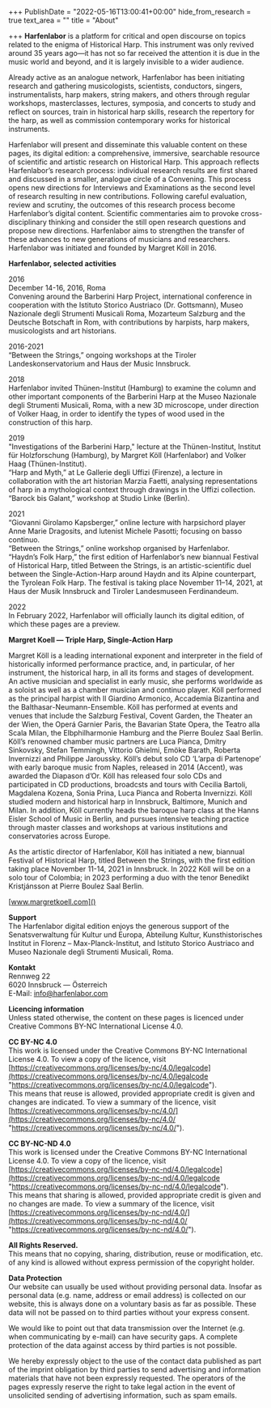 +++
PublishDate = "2022-05-16T13:00:41+00:00"
hide_from_research = true
text_area = ""
title = "About"

+++
**Harfenlabor** is a platform for critical and open discourse on topics related to the enigma of Historical Harp. This instrument was only revived around 35 years ago—it has not so far received the attention it is due in the music world and beyond, and it is largely invisible to a wider audience.

Already active as an analogue network, Harfenlabor has been initiating research and gathering musicologists, scientists, conductors, singers, instrumentalists, harp makers, string makers, and others through regular workshops, masterclasses, lectures, symposia, and concerts to study and reflect on sources, train in historical harp skills, research the repertory for the harp, as well as commission contemporary works for historical instruments.

Harfenlabor will present and disseminate this valuable content on these pages, its digital edition: a comprehensive, immersive, searchable resource of scientific and artistic research on Historical Harp. This approach reflects Harfenlabor’s research process: individual research results are first shared and discussed in a smaller, analogue circle of a Convening. This process opens new directions for Interviews and Examinations as the second level of research resulting in new contributions. Following careful evaluation, review and scrutiny, the outcomes of this research process become Harfenlabor’s digital content. Scientific commentaries aim to provoke cross-disciplinary thinking and consider the still open research questions and propose new directions. Harfenlabor aims to strengthen the transfer of these advances to new generations of musicians and researchers. Harfenlabor was initiated and founded by Margret Köll in 2016.

**Harfenlabor, selected activities**

2016  
December 14-16, 2016, Roma  
Convening around the Barberini Harp Project, international conference in cooperation with the Istituto Storico Austriaco (Dr. Gottsmann), Museo Nazionale degli Strumenti Musicali Roma, Mozarteum Salzburg and the Deutsche Botschaft in Rom, with contributions by harpists, harp makers, musicologists and art historians.

2016-2021  
“Between the Strings,” ongoing workshops at the Tiroler Landeskonservatorium and Haus der Music Innsbruck.

2018  
Harfenlabor invited Thünen-Institut (Hamburg) to examine the column and other important components of the Barberini Harp at the Museo Nazionale degli Strumenti Musicali, Roma, with a new 3D microscope, under direction of Volker Haag, in order to identify the types of wood used in the construction of this harp.

2019  
"Investigations of the Barberini Harp," lecture at the Thünen-Institut, Institut für Holzforschung (Hamburg), by Margret Köll (Harfenlabor) and Volker Haag (Thünen-Institut).  
“Harp and Myth,” at Le Gallerie degli Uffizi (Firenze), a lecture in collaboration with the art historian Marzia Faetti, analysing representations of harp in a mythological context through drawings in the Uffizi collection.  
“Barock bis Galant,” workshop at Studio Linke (Berlin).

2021  
“Giovanni Girolamo Kapsberger,” online lecture with harpsichord player Anne Marie Dragosits, and lutenist Michele Pasotti; focusing on basso continuo.  
“Between the Strings,” online workshop organised by Harfenlabor.  
“Haydn’s Folk Harp,” the first edition of Harfenlabor’s new biannual Festival of Historical Harp, titled Between the Strings, is an artistic-scientific duel between the Single-Action-Harp around Haydn and its Alpine counterpart, the Tyrolean Folk Harp. The festival is taking place November 11–14, 2021, at Haus der Musik Innsbruck and Tiroler Landesmuseen Ferdinandeum.

2022  
In February 2022, Harfenlabor will officially launch its digital edition, of which these pages are a preview.

**Margret Koell — Triple Harp, Single-Action Harp**

Margret Köll is a leading international exponent and interpreter in the field of historically informed performance practice, and, in particular, of her instrument, the historical harp, in all its forms and stages of development. An active musician and specialist in early music, she performs worldwide as a soloist as well as a chamber musician and continuo player. Köll performed as the principal harpist with Il Giardino Armonico, Accademia Bizantina and the Balthasar-Neumann-Ensemble. Köll has performed at events and venues that include the Salzburg Festival, Covent Garden, the Theater an der Wien, the Operá Garnier Paris, the Bavarian State Opera, the Teatro alla Scala Milan, the Elbphilharmonie Hamburg and the Pierre Boulez Saal Berlin. Köll’s renowned chamber music partners are Luca Pianca, Dmitry Sinkovsky, Stefan Temmingh, Vittorio Ghielmi, Emöke Barath, Roberta Invernizzi and Philippe Jaroussky.  Köll’s debut solo CD ‘L’arpa di Partenope’ with early baroque music from Naples, released in 2014 (Accent), was awarded the Diapason d’Or. Köll has released four solo CDs and participated in CD productions, broadcsts and tours with Cecilia Bartoli, Magdalena Kozena, Sonia Prina, Luca Pianca and Roberta Invernizzi.  Köll studied modern and historical harp in Innsbruck, Baltimore, Munich and Milan. In addition, Köll currently heads the baroque harp class at the Hanns Eisler School of Music in Berlin, and pursues intensive teaching practice through master classes and workshops at various institutions and conservatories across Europe.

As the artistic director of Harfenlabor, Köll has initiated a new, biannual Festival of Historical Harp, titled Between the Strings, with the first edition taking place November 11-14, 2021 in Innsbruck. In 2022 Köll will be on a solo tour of Colombia; in 2023 performing a duo with the tenor Benedikt Kristjánsson at Pierre Boulez Saal Berlin.

[www.margretkoell.com]()

**Support**  
The Harfenlabor digital edition enjoys the generous support of the Senatsverwaltung für Kultur und Europa, Abteilung Kultur, Kunsthistorisches Institut in Florenz – Max-Planck-Institut, and Istituto Storico Austriaco and Museo Nazionale degli Strumenti Musicali, Roma.

**Kontakt**  
Rennweg 22  
6020 Innsbruck — Österreich  
E-Mail: [info@harfenlabor.com]()

**Licencing information**  
Unless stated otherwise, the content on these pages is licenced under Creative Commons BY-NC International License 4.0.

**CC BY-NC 4.0**  
This work is licensed under the Creative Commons BY-NC International License 4.0. To view a copy of the licence, visit [https://creativecommons.org/licenses/by-nc/4.0/legalcode](https://creativecommons.org/licenses/by-nc/4.0/legalcode "https://creativecommons.org/licenses/by-nc/4.0/legalcode").  
This means that reuse is allowed, provided appropriate credit is given and changes are indicated. To view a summary of the licence, visit [https://creativecommons.org/licenses/by-nc/4.0/](https://creativecommons.org/licenses/by-nc/4.0/ "https://creativecommons.org/licenses/by-nc/4.0/").

**CC BY-NC-ND 4.0**  
This work is licensed under the Creative Commons BY-NC International License 4.0. To view a copy of the licence, visit [https://creativecommons.org/licenses/by-nc-nd/4.0/legalcode](https://creativecommons.org/licenses/by-nc-nd/4.0/legalcode "https://creativecommons.org/licenses/by-nc-nd/4.0/legalcode").  
This means that sharing is allowed, provided appropriate credit is given and no changes are made. To view a summary of the licence, visit [https://creativecommons.org/licenses/by-nc-nd/4.0/](https://creativecommons.org/licenses/by-nc-nd/4.0/ "https://creativecommons.org/licenses/by-nc-nd/4.0/").

**All Rights Reserved.**  
This means that no copying, sharing, distribution, reuse or modification, etc. of any kind is allowed without express permission of the copyright holder.

**Data Protection**  
Our website can usually be used without providing personal data. Insofar as personal data (e.g. name, address or email address) is collected on our website, this is always done on a voluntary basis as far as possible. These data will not be passed on to third parties without your express consent.

We would like to point out that data transmission over the Internet (e.g. when communicating by e-mail) can have security gaps. A complete protection of the data against access by third parties is not possible.

We hereby expressly object to the use of the contact data published as part of the imprint obligation by third parties to send advertising and information materials that have not been expressly requested. The operators of the pages expressly reserve the right to take legal action in the event of unsolicited sending of advertising information, such as spam emails.